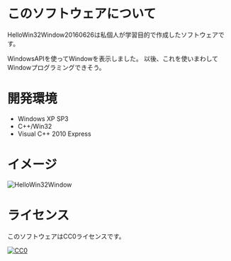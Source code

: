 # このソフトウェアについて #

HelloWin32Window20160626は私個人が学習目的で作成したソフトウェアです。

WindowsAPIを使ってWindowを表示しました。
以後、これを使いまわしてWindowプログラミングできそう。

# 開発環境 #

* Windows XP SP3
* C++/Win32
* Visual C++ 2010 Express

# イメージ #

![HelloWin32Window](http://cdn-ak.f.st-hatena.com/images/fotolife/y/ytyaru/20160630/20160630122122.png)

# ライセンス #

このソフトウェアはCC0ライセンスです。

[![CC0](http://i.creativecommons.org/p/zero/1.0/88x31.png "CC0")](http://creativecommons.org/publicdomain/zero/1.0/deed.ja)

